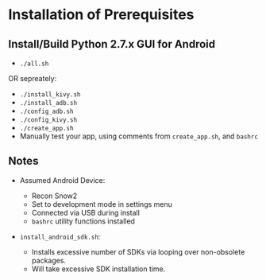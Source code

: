 # Installation of Prerequisites

## Install/Build Python 2.7.x GUI for Android

* ```./all.sh```

OR sepreately:

* ```./install_kivy.sh```
* ```./install_adb.sh```
* ```./config_adb.sh```
* ```./config_kivy.sh```
* ```./create_app.sh```
* Manually test your app, using comments from ```create_app.sh```, and ```bashrc```

## Notes

* Assumed Android Device:
    - Recon Snow2
    - Set to development mode in settings menu
    - Connected via USB during install
    - ```bashrc``` utility functions installed

* ```install_android_sdk.sh```:  
    - Installs excessive number of SDKs via looping over non-obsolete packages.
    - Will take excessive SDK installation time.

